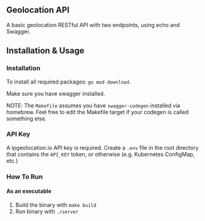 ## Geolocation API

A basic geolocation RESTful API with two endpoints, using echo and Swagger.

## Installation & Usage

### Installation

To install all required packages: `go mod download`.

Make sure you have swagger installed.

NOTE: The `Makefile` assumes you have `swagger-codegen` installed via homebrew. Feel free to edit the Makefile target if your codegen is called something else.

### API Key

A ipgeolocation.io API key is required. Create a `.env` file in the root directory that contains the `API_KEY` token, or otherwise (e.g. Kubernetes ConfigMap, etc.)

### How To Run

#### As an executable

1. Build the binary with `make build`
2. Run binary with `./server`
